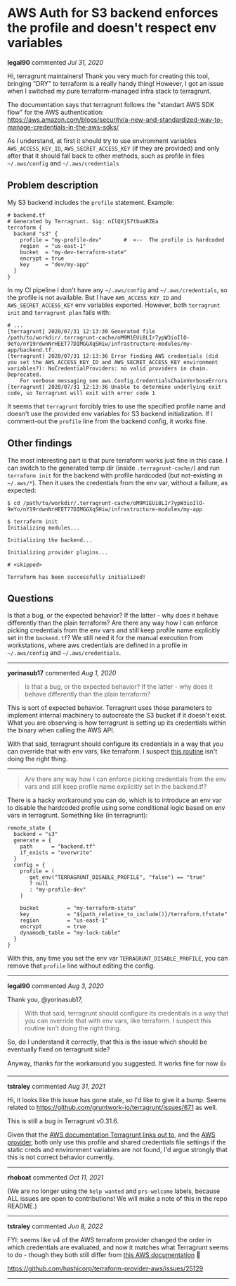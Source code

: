 # AWS Auth for S3 backend enforces the profile and doesn't respect env variables

**legal90** commented *Jul 31, 2020*

Hi, terragrunt maintainers! 
Thank you very much for creating this tool, bringing "DRY" to terraform is a really handy thing!
However, I got an issue when I switched my pure terraform-managed infra stack to terragrunt.

The documentation says that terragrunt follows the "standart AWS SDK flow" for the AWS authentication:
https://aws.amazon.com/blogs/security/a-new-and-standardized-way-to-manage-credentials-in-the-aws-sdks/

As I understand, at first it should try to use environment variables `AWS_ACCESS_KEY_ID`, `AWS_SECRET_ACCESS_KEY` (if they are provided) and only after that it should fall back to other methods, such as profile in files `~/.aws/config` and `~/.aws/credentials`

## Problem description
My S3 backend includes the `profile` statement. Example:
```hcl
# backend.tf
# Generated by Terragrunt. Sig: nIlQXj57tbuaRZEa
terraform {
  backend "s3" {
    profile = "my-profile-dev"       #  <--  The profile is hardcoded
    region  = "us-east-1"
    bucket  = "my-dev-terraform-state"
    encrypt = true
    key     = "dev/my-app"
  }
}
``` 

In my CI pipeline I don't have any `~/.aws/config` and `~/.aws/credentials`, so the profile is not available. But I have `AWS_ACCESS_KEY_ID` and `AWS_SECRET_ACCESS_KEY` env variables exported. However, both `terragrunt init` and `terragrunt plan` fails with:
```
# ...
[terragrunt] 2020/07/31 12:13:30 Generated file /path/to/workdir/.terragrunt-cache/oM9M1EUi8LIr7ypW3ioIlO-9eYo/nY19rdwnNrHEET77DIMGGXqSHiw/infrastructure-modules/my-app/backend.tf.
[terragrunt] 2020/07/31 12:13:36 Error finding AWS credentials (did you set the AWS_ACCESS_KEY_ID and AWS_SECRET_ACCESS_KEY environment variables?): NoCredentialProviders: no valid providers in chain. Deprecated.
	For verbose messaging see aws.Config.CredentialsChainVerboseErrors
[terragrunt] 2020/07/31 12:13:36 Unable to determine underlying exit code, so Terragrunt will exit with error code 1
```

It seems that `terragrunt` forcibly tries to use the specified profile name and doesn't use the provided env variables for S3 backend initialization. If I comment-out the `profile` line from the backend config, it works fine.

## Other findings

The most interesting part is that pure terraform works just fine in this case. I can switch to the generated temp dir (inside `.terragrunt-cache/`) and run `terraform init` for the backend with profile hardcoded (but not-existing in `~/.aws/*`). Then it uses the credentials from the env var, without a failure, as expected:

```
$ cd /path/to/workdir/.terragrunt-cache/oM9M1EUi8LIr7ypW3ioIlO-9eYo/nY19rdwnNrHEET77DIMGGXqSHiw/infrastructure-modules/my-app

$ terraform init
Initializing modules...

Initializing the backend...

Initializing provider plugins...

# <skipped>

Terraform has been successfully initialized!
```

## Questions

Is that a bug, or the expected behavior?  If the latter - why does it behave differently than the plain terraform?
Are there any way how I can enforce picking credentials from the env vars and still keep profile name explicitly set in the `backend.tf`? We still need it for the manual execution from workstations, where aws credentials are defined in a profile in `~/.aws/config` and `~/.aws/credentials`.
<br />
***


**yorinasub17** commented *Aug 1, 2020*

> Is that a bug, or the expected behavior? If the latter - why does it behave differently than the plain terraform?

This is sort of expected behavior. Terragrunt uses those parameters to implement internal machinery to autocreate the S3 bucket if it doesn't exist. What you are observing is how terragrunt is setting up its credentials within the binary when calling the AWS API.

With that said, terragrunt should configure its credentials in a way that you can override that with env vars, like terraform. I suspect [this routine](https://github.com/gruntwork-io/terragrunt/blob/71167e1b574e2bf2176e1b608c74f753d9c88ea7/remote/remote_state_s3.go#L683) isn't doing the right thing.

---

> Are there any way how I can enforce picking credentials from the env vars and still keep profile name explicitly set in the backend.tf?

There is a hacky workaround you can do, which is to introduce an env var to disable the hardcoded profile using some conditional logic based on env vars in terragrunt. Something like (in terragrunt):

```hcl
remote_state {
  backend = "s3"
  generate = {
    path      = "backend.tf"
    if_exists = "overwrite"
  }
  config = {
    profile = (
       get_env("TERRAGRUNT_DISABLE_PROFILE", "false") == "true"
       ? null
       : "my-profile-dev"
    )

    bucket         = "my-terraform-state"
    key            = "${path_relative_to_include()}/terraform.tfstate"
    region         = "us-east-1"
    encrypt        = true
    dynamodb_table = "my-lock-table"
  }
}
```

With this, any time you set the env var `TERRAGRUNT_DISABLE_PROFILE`, you can remove that `profile` line without editing the config.
***

**legal90** commented *Aug 3, 2020*

Thank you, @yorinasub17,

> With that said, terragrunt should configure its credentials in a way that you can override that with env vars, like terraform. I suspect this routine isn't doing the right thing.

So, do I understand it correctly, that this is the issue which should be eventually fixed on terragrunt side?

Anyway, thanks for the workaround you suggested. It works fine for now 👍 
***

**tstraley** commented *Aug 31, 2021*

Hi, it looks like this issue has gone stale, so I'd like to give it a bump. Seems related to https://github.com/gruntwork-io/terragrunt/issues/671 as well.

This is still a bug in Terragrunt  v0.31.6.

Given that the [AWS documentation Terragrunt links out to](https://aws.amazon.com/blogs/security/a-new-and-standardized-way-to-manage-credentials-in-the-aws-sdks/), and the [AWS provider](https://registry.terraform.io/providers/hashicorp/aws/latest/docs#authentication), both only use this profile and shared credentials file settings if the static creds and environment variables are not found, I'd argue strongly that this is not correct behavior currently.
***

**rhoboat** commented *Oct 11, 2021*

(We are no longer using the `help wanted` and `prs-welcome` labels, because ALL issues are open to contributions! We will make a note of this in the repo README.)
***

**tstraley** commented *Jun 8, 2022*

FYI: seems like v4 of the AWS terraform provider changed the order in which credentials are evaluated, and now it matches what Terragrunt seems to do - though they both still differ from [this AWS documentation](https://aws.amazon.com/blogs/security/a-new-and-standardized-way-to-manage-credentials-in-the-aws-sdks/) 🤷 

https://github.com/hashicorp/terraform-provider-aws/issues/25129
***

